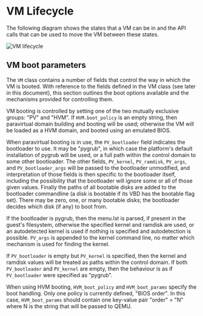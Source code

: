 # VM Lifecycle

The following diagram shows the states that a VM can be in
and the API calls that can be used to move the VM between these states.

![VM lifecycle](img-vm-lifecycle "VM Lifecycle")

## VM boot parameters

The `VM` class contains a number of fields that control the way in which the VM
is booted. With reference to the fields defined in the VM class (see later in
this document), this section outlines the boot options available and the
mechanisms provided for controlling them.

VM booting is controlled by setting one of the two mutually exclusive groups:
"PV" and "HVM".  If `HVM.boot_policy` is an empty string, then paravirtual
domain building and booting will be used; otherwise the VM will be loaded as a
HVM domain, and booted using an emulated BIOS.

When paravirtual booting is in use, the `PV_bootloader` field indicates the
bootloader to use.  It may be "pygrub", in which case the platform's default
installation of pygrub will be used, or a full path within the control domain to
some other bootloader.  The other fields, `PV_kernel`, `PV_ramdisk`, `PV_args`,
and `PV_bootloader_args` will be passed to the bootloader unmodified, and
interpretation of those fields is then specific to the bootloader itself,
including the possibility that the bootloader will ignore some or all of
those given values. Finally the paths of all bootable disks are added to the
bootloader commandline (a disk is bootable if its VBD has the bootable flag set).
There may be zero, one, or many bootable disks; the bootloader decides which
disk (if any) to boot from.

If the bootloader is pygrub, then the menu.lst is parsed, if present in the
guest's filesystem, otherwise the specified kernel and ramdisk are used, or an
autodetected kernel is used if nothing is specified and autodetection is
possible. `PV_args` is appended to the kernel command line, no matter which
mechanism is used for finding the kernel.

If `PV_bootloader` is empty but `PV_kernel` is specified, then the kernel and
ramdisk values will be treated as paths within the control domain. If both
`PV_bootloader` and `PV_kernel` are empty, then the behaviour is as if
`PV_bootloader` were specified as "pygrub".

When using HVM booting, `HVM_boot_policy` and `HVM_boot_params` specify the boot
handling.  Only one policy is currently defined, "BIOS order".  In this case,
`HVM_boot_params` should contain one key-value pair "order" = "N" where N is the
string that will be passed to QEMU.
